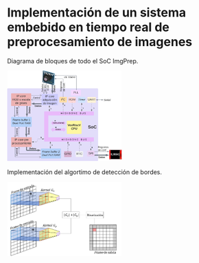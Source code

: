 # Implementación de un sistema embebido en tiempo real de preprocesamiento de imagenes

Diagrama de bloques de todo el SoC ImgPrep.

<img width="53%" src="/docs/img/SoC.png" class="center">

Implementación del algortimo de detección de bordes.

<img width="53%" src="/docs/img/sobel_diagram.png" class="center">

